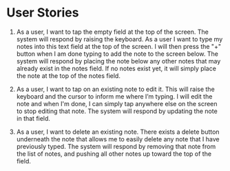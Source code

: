 # User Stories
1) As a user, I want to tap the empty field at the top of the screen. The system will respond by raising the keyboard. As a user I want to type my notes into this text field at the top of the screen. I will then press the "+" button when I am done typing to add the note to the screen below. The system will respond by placing the note below any other notes that may already exist in the notes field. If no notes exist yet, it will simply place the note at the top of the notes field.

2) As a user, I want to tap on an existing note to edit it. This will raise the keyboard and the cursor to inform me where I’m typing. I will edit the note and when I'm done, I can simply tap anywhere else on the screen to stop editing that note. The system will respond by updating the note in that field.

3) As a user, I want to delete an existing note. There exists a delete button underneath the note that allows me to easily delete any note that I have previously typed. The system will respond by removing that note from the list of notes, and pushing all other notes up toward the top of the field.
